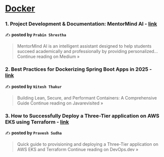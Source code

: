
<h1><a href=https://medium.com/tag/docker/recommended target="_blank" rel="noopener noreferrer">Docker</a></h1>
<h3>1.  Project Development & Documentation: MentorMind AI - <a href="https://shrestha-prabin.medium.com/project-development-documentation-mentormind-ai-4f900e26ff37?source=rss------docker-5" target="_blank" rel="noopener noreferrer">link</a></h3>

✍️ **posted by `Prabin Shrestha`**

<blockquote>MentorMind AI is an intelligent assistant designed to help students succeed academically and professionally by providing personalized…
Continue reading on Medium »</blockquote>

<h3>2. Best Practices for Dockerizing Spring Boot Apps in 2025 - <a href="https://medium.com/javarevisited/best-practices-for-dockerizing-spring-boot-apps-in-2025-ad547ea7016f?source=rss------docker-5" target="_blank" rel="noopener noreferrer">link</a></h3>

✍️ **posted by `Nitesh Thakur`**

<blockquote>Building Lean, Secure, and Performant Containers: A Comprehensive Guide
Continue reading on Javarevisited »</blockquote>

<h3>3. How to Successfully Deploy a Three-Tier application on AWS EKS using Terraform - <a href="https://blog.devops.dev/how-to-successfully-deploy-a-three-tier-application-on-aws-eks-using-terraform-30fe80e82f88?source=rss------docker-5" target="_blank" rel="noopener noreferrer">link</a></h3>

✍️ **posted by `Pravesh Sudha`**

<blockquote>Quick guide to provisioning and deploying a Three-Tier application on AWS EKS and Terraform
Continue reading on DevOps.dev »</blockquote>

